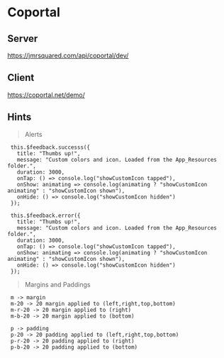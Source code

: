 # Coportal

## Server

https://jmrsquared.com/api/coportal/dev/

## Client

https://coportal.net/demo/


## Hints

> Alerts
 ```
  this.$feedback.successs({
    title: "Thumbs up!",
    message: "Custom colors and icon. Loaded from the App_Resources folder.",
    duration: 3000,
    onTap: () => console.log("showCustomIcon tapped"),
    onShow: animating => console.log(animating ? "showCustomIcon animating" : "showCustomIcon shown"),
    onHide: () => console.log("showCustomIcon hidden")
  });
 ```

 ```
  this.$feedback.error({
    title: "Thumbs up!",
    message: "Custom colors and icon. Loaded from the App_Resources folder.",
    duration: 3000,
    onTap: () => console.log("showCustomIcon tapped"),
    onShow: animating => console.log(animating ? "showCustomIcon animating" : "showCustomIcon shown"),
    onHide: () => console.log("showCustomIcon hidden")
  });
 ```

> Margins and Paddings

```
 m -> margin
 m-20 -> 20 margin applied to (left,right,top,bottom)
 m-r-20 -> 20 margin applied to (right)
 m-b-20 -> 20 margin applied to (bottom)
```
```
 p -> padding
 p-20 -> 20 padding applied to (left,right,top,bottom)
 p-r-20 -> 20 padding applied to (right)
 p-b-20 -> 20 padding applied to (bottom)
```
